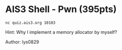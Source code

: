 # AIS3 Shell - Pwn (395pts)

`nc quiz.ais3.org 10103`

Hint: Why I implement a memory allocator by myself?

Author: lys0829
